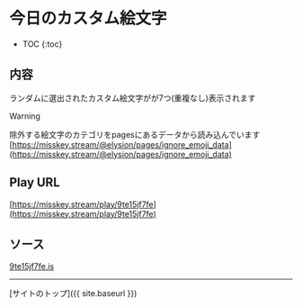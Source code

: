# 今日のカスタム絵文字

* TOC
{:toc}

## 内容
ランダムに選出されたカスタム絵文字がが7つ(重複なし)表示されます

> [!WARNING]
> 除外する絵文字のカテゴリをpagesにあるデータから読み込んでいます
> [https://misskey.stream/@elysion/pages/ignore_emoji_data](https://misskey.stream/@elysion/pages/ignore_emoji_data)


## Play URL

[https://misskey.stream/play/9te15jf7fe](https://misskey.stream/play/9te15jf7fe)

## ソース

[9te15jf7fe.is](https://github.com/elysion-pre/MisskeyPlay/blob/main/src/stream/9te15jf7fe.is)

----

[サイトのトップ]({{ site.baseurl }})
